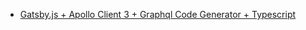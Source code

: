 * [Gatsby.js + Apollo Client 3 + Graphql Code Generator + Typescript](https://dev.to/muratas/gatsby-js-apollo-client-3-graphql-code-generator-typescript-f6i)

